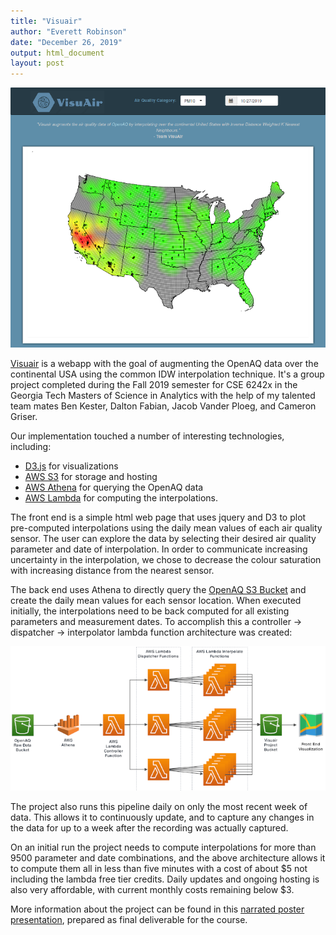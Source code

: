 ```yaml
---
title: "Visuair"
author: "Everett Robinson"
date: "December 26, 2019"
output: html_document
layout: post
---
```


[![visuair](/img/visuair.png)](http://visuair.s3-website-us-east-1.amazonaws.com/)

[Visuair](http://visuair.s3-website-us-east-1.amazonaws.com/) is a webapp with the goal of augmenting the OpenAQ data over the continental USA using the common IDW interpolation technique. It's a group project completed during the Fall 2019 semester for CSE 6242x in the Georgia Tech Masters of Science in Analytics with the help of my talented team mates Ben Kester, Dalton Fabian, Jacob Vander Ploeg, and Cameron Griser.

Our implementation touched a number of interesting technologies, including:
* [D3.js](https://d3js.org/) for visualizations
* [AWS S3](https://aws.amazon.com/s3/) for storage and hosting
* [AWS Athena](https://aws.amazon.com/athena/) for querying the OpenAQ data 
* [AWS Lambda](https://aws.amazon.com/lambda/) for computing the interpolations.

The front end is a simple html web page that uses jquery and D3 to plot pre-computed interpolations using the daily mean values of each air quality sensor. The user can explore the data by selecting their desired air quality parameter and date of interpolation. In order to communicate increasing uncertainty in the interpolation, we chose to decrease the colour saturation with increasing distance from the nearest sensor.

The back end uses Athena to directly query the [OpenAQ S3 Bucket](https://openaq-fetches.s3.amazonaws.com/index.html) and create the daily mean values for each sensor location. When executed initially, the interpolations need to be back computed for all existing parameters and measurement dates. To accomplish this a controller -> dispatcher -> interpolator lambda function architecture was created:

![lambda_arch](/img/2019-12-26-visuair/Visuair_Backend.png)

The project also runs this pipeline daily on only the most recent week of data. This allows it to continuously update, and to capture any changes in the data for up to a week after the recording was actually captured.

On an initial run the project needs to compute interpolations for more than 9500 parameter and date combinations, and the above architecture allows it to compute them all in less than five minutes with a cost of about $5 not including the lambda free tier credits. Daily updates and ongoing hosting is also very affordable, with current monthly costs remaining below $3.

More information about the project can be found in this [narrated poster presentation](https://www.youtube.com/watch?v=QflUNnPgxm4), prepared as final deliverable for the course.